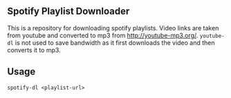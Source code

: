 ## Spotify Playlist Downloader

This is a repository for downloading spotify playlists. Video links are taken from youtube and converted to mp3 from http://youtube-mp3.org/. `youtube-dl` is not used to save bandwidth as it first downloads the video and then converts it to mp3.

## Usage

`spotify-dl <playlist-url>`
